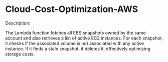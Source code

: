 # Cloud-Cost-Optimization-AWS
Description:

The Lambda function fetches all EBS snapshots owned by the same account and also retrieves a list of active EC2 instances. For each snapshot, it checks if the associated volume is not associated with any active instance. If it finds a stale snapshot, it deletes it, effectively optimizing storage costs.
